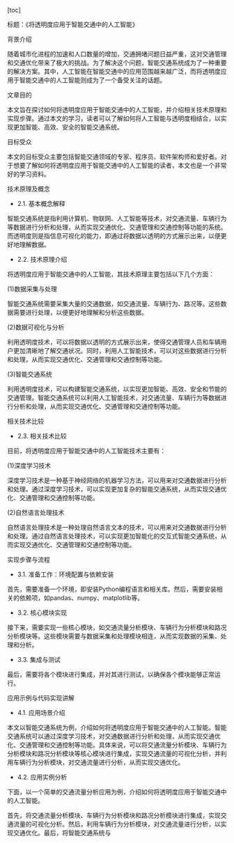
[toc]                    
                
                
标题：《将透明度应用于智能交通中的人工智能》

背景介绍

随着城市化进程的加速和人口数量的增加，交通拥堵问题日益严重，这对交通管理和交通优化带来了极大的挑战。为了解决这个问题，智能交通系统成为了一种重要的解决方案。其中，人工智能在智能交通中的应用范围越来越广泛，而将透明度应用于智能交通中的人工智能则成为了一个备受关注的话题。

文章目的

本文旨在探讨如何将透明度应用于智能交通中的人工智能，并介绍相关技术原理和实现步骤。通过本文的学习，读者可以了解如何将人工智能与透明度相结合，以实现更加智能、高效、安全的智能交通系统。

目标受众

本文的目标受众主要包括智能交通领域的专家、程序员、软件架构师和爱好者。对于想要了解如何将透明度应用于智能交通中的人工智能的读者，本文也是一个非常好的学习资料。

技术原理及概念

- 2.1. 基本概念解释

智能交通系统是指利用计算机、物联网、人工智能等技术，对交通流量、车辆行为等数据进行分析和处理，从而实现交通优化、交通管理和交通控制等功能的系统。而透明度则是指信息可视化的能力，即通过将数据以透明的方式展示出来，以便更好地理解数据。

- 2.2. 技术原理介绍

将透明度应用于智能交通中的人工智能，其技术原理主要包括以下几个方面：

(1)数据采集与处理

智能交通系统需要采集大量的交通数据，如交通流量、车辆行为、路况等。这些数据需要进行处理，以便更好地理解和分析这些数据。

(2)数据可视化与分析

利用透明度技术，可以将数据以透明的方式展示出来，使得交通管理人员和车辆用户更加清晰地了解交通状况。同时，利用人工智能技术，可以对这些数据进行分析和处理，从而实现交通优化、交通管理和交通控制等功能。

(3)智能交通系统

利用透明度技术，可以构建智能交通系统，以实现更加智能、高效、安全和节能的交通管理。智能交通系统可以利用人工智能技术，对交通流量、车辆行为等数据进行分析和处理，从而实现交通优化、交通管理和交通控制等功能。

相关技术比较

- 2.3. 相关技术比较

目前，将透明度应用于智能交通中的人工智能技术主要有：

(1)深度学习技术

深度学习技术是一种基于神经网络的机器学习方法，可以用来对交通数据进行分析和处理。通过深度学习技术，可以实现更加复杂的智能交通系统，从而实现交通优化、交通管理和交通控制等功能。

(2)自然语言处理技术

自然语言处理技术是一种处理自然语言文本的技术，可以用来对交通数据进行分析和处理。通过自然语言处理技术，可以实现更加智能化的交互式智能交通系统，从而实现交通优化、交通管理和交通控制等功能。

实现步骤与流程

- 3.1. 准备工作：环境配置与依赖安装

首先，需要准备一个环境，即安装Python编程语言和相关库。然后，需要安装相关的依赖项，如pandas、numpy、matplotlib等。

- 3.2. 核心模块实现

接下来，需要实现一些核心模块，如交通流量分析模块、车辆行为分析模块和路况分析模块等。这些模块需要与数据采集和处理模块相连，从而实现数据的采集、处理和分析。

- 3.3. 集成与测试

最后，需要将各个模块进行集成，并对其进行测试，以确保各个模块能够正常运行。

应用示例与代码实现讲解

- 4.1. 应用场景介绍

本文以智能交通系统为例，介绍如何将透明度应用于智能交通中的人工智能。智能交通系统可以通过深度学习技术，对交通数据进行分析和处理，从而实现交通优化、交通管理和交通控制等功能。具体来说，可以将交通流量分析模块、车辆行为分析模块和路况分析模块等核心模块进行集成，实现交通流量的可视化分析，并利用车辆行为分析模块，对交通流量进行分析，从而实现交通优化。

- 4.2. 应用实例分析

下面，以一个简单的交通流量分析应用为例，介绍如何将透明度应用于智能交通中的人工智能。

首先，将交通流量分析模块、车辆行为分析模块和路况分析模块进行集成，实现交通流量的可视化分析。然后，利用车辆行为分析模块，对交通流量进行分析，以实现交通优化。最后，将智能交通系统与

